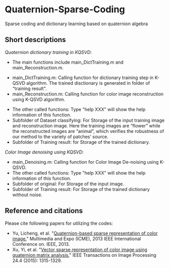 # Quaternion-Sparse-Coding
Sparse coding and dictionary learning based on quaternion algebra

## Short descriptions
_Quaternion dictionary training in KQSVD_:
* The main functions include main_DictTraining.m and main_Reconstruction.m.
- main_DictTraining.m: Calling function for dictionary training step in K-QSVD algorithm. The trained disctionary is generated in folder of "training result".
- main_Reconstruction.m: Calling function for color image reconstruction using K-QSVD algorithm.
* The other called functions: Type "help XXX" will show the help information of this function. 
* Subfolder of Dataset classifying: For Storage of the input training image and reconstruction image. Here the training images are “flower” while the reconstructed images are “animal”, which verifies the robustness of our method to the variety of patches’ source. 
* Subfolder of Training result: for Storage of the trained dictionary.


_Color Image denoising using KQSVD_:
* main_Denoising.m: Calling function for Color Image De-noising using K-QSVD.
* The other called functions: Type "help XXX" will show the help information of this function.
* Subfolder of original: For Storage of the input image.
* Subfolder of Training result: For Storage of the trained dictionary without noise. 

## Reference and citations
Please cite following papers for utilizing the codes:
* Yu, Licheng, et al. "[Quaternion-based sparse representation of color image.](http://ieeexplore.ieee.org/abstract/document/6607436/)" Multimedia and Expo (ICME), 2013 IEEE International Conference on. IEEE, 2013.
* Xu, Yi, et al. "[Vector sparse representation of color image using quaternion matrix analysis.](http://ieeexplore.ieee.org/abstract/document/7024169/)" IEEE Transactions on Image Processing 24.4 (2015): 1315-1329.
